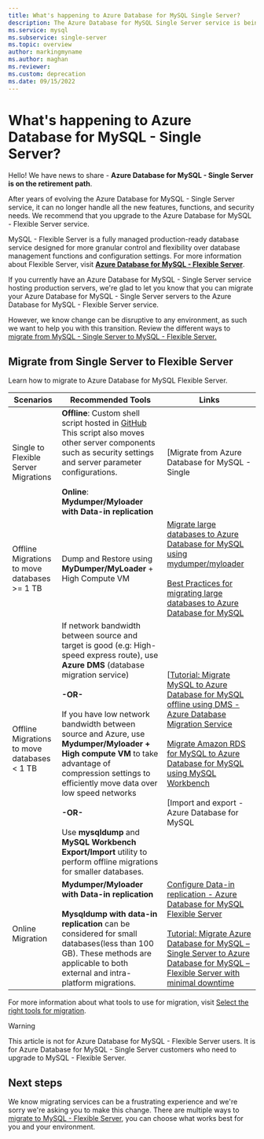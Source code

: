 ```yaml
---
title: What's happening to Azure Database for MySQL Single Server?
description: The Azure Database for MySQL Single Server service is being deprecated.
ms.service: mysql
ms.subservice: single-server
ms.topic: overview
author: markingmyname
ms.author: maghan
ms.reviewer: 
ms.custom: deprecation
ms.date: 09/15/2022
---
```


# What's happening to Azure Database for MySQL - Single Server?

Hello! We have news to share - **Azure Database for MySQL - Single Server is on the retirement path**.

After years of evolving the Azure Database for MySQL - Single Server service, it can no longer handle all the new features, functions, and security needs. We recommend that you upgrade to the Azure Database for MySQL - Flexible Server service. 

MySQL - Flexible Server is a fully managed production-ready database service designed for more granular control and flexibility over database management functions and configuration settings. For more information about Flexible Server, visit **[Azure Database for MySQL - Flexible Server](../flexible-server/overview.md)**.

If you currently have an Azure Database for MySQL - Single Server service hosting production servers, we're glad to let you know that you can migrate your Azure Database for MySQL - Single Server servers to the Azure Database for MySQL - Flexible Server service.

However, we know change can be disruptive to any environment, as such we want to help you with this transition.  Review the different ways to [migrate from MySQL - Single Server to MySQL - Flexible Server.](#migrate-from-single-server-to-flexible-server)

## Migrate from Single Server to Flexible Server

Learn how to migrate to Azure Database for MySQL Flexible Server.

| Scenarios | Recommended Tools | Links |
|-------|------|------------|
| Single to Flexible Server Migrations | **Offline**: Custom shell script hosted in [GitHub](https://github.com/Azure/azure-mysql/tree/master/azuremysqltomysqlmigrate) This script also moves other server components such as security settings and server parameter configurations. <br><br> **Online**: **Mydumper/Myloader with Data-in replication** | [Migrate from Azure Database for MySQL - Single 
| Offline Migrations to move databases >= 1 TB | Dump and Restore using **MyDumper/MyLoader** + High Compute VM | [Migrate large databases to Azure Database for MySQL using mydumper/myloader](concepts-migrate-mydumper-myloader.md) <br><br> [Best Practices for migrating large databases to Azure Database for MySQL](https://techcommunity.microsoft.com/t5/azure-database-for-mysql/best-practices-for-migrating-large-databases-to-azure-database/ba-p/1362699)|
| Offline Migrations to move databases < 1 TB | If network bandwidth between source and target is good (e.g: High-speed express route), use **Azure DMS** (database migration service) <br><br> **-OR-** <br><br> If you have low network bandwidth between source and Azure, use **Mydumper/Myloader + High compute VM** to take advantage of compression settings to efficiently move data over low speed networks  <br><br> **-OR-** <br><br> Use **mysqldump** and **MySQL Workbench Export/Import** utility to perform offline migrations for smaller databases. | [[Tutorial: Migrate MySQL to Azure Database for MySQL offline using DMS - Azure Database Migration Service](../../dms/tutorial-mysql-azure-mysql-offline-portal.md)<br><br> [Migrate Amazon RDS for MySQL to Azure Database for MySQL using MySQL Workbench](../single-server/how-to-migrate-rds-mysql-workbench.md) <br><br> [Import and export - Azure Database for MySQL |
| Online Migration |  **Mydumper/Myloader with Data-in replication** <br><br> **Mysqldump with data-in replication** can be considered for small databases(less than 100 GB). These methods are applicable to both external and intra-platform migrations. | [Configure Data-in replication - Azure Database for MySQL Flexible Server](../flexible-server/how-to-data-in-replication.md) <br><br> [Tutorial: Migrate Azure Database for MySQL – Single Server to Azure Database for MySQL – Flexible Server with minimal downtime](how-to-migrate-single-flexible-minimum-downtime.md) |

For more information about what tools to use for migration, visit [Select the right tools for migration](../migrate/how-to-decide-on-right-migration-tools.md).

> [!Warning]
> This article is not for Azure Database for MySQL - Flexible Server users. It is for Azure Database for MySQL - Single Server customers who need to upgrade to MySQL - Flexible Server.

## Next steps

We know migrating services can be a frustrating experience and we're sorry we're asking you to make this change. There are multiple ways to [migrate to MySQL - Flexible Server](#migrate-from-single-server-to-flexible-server), you can choose what works best for you and your environment.
